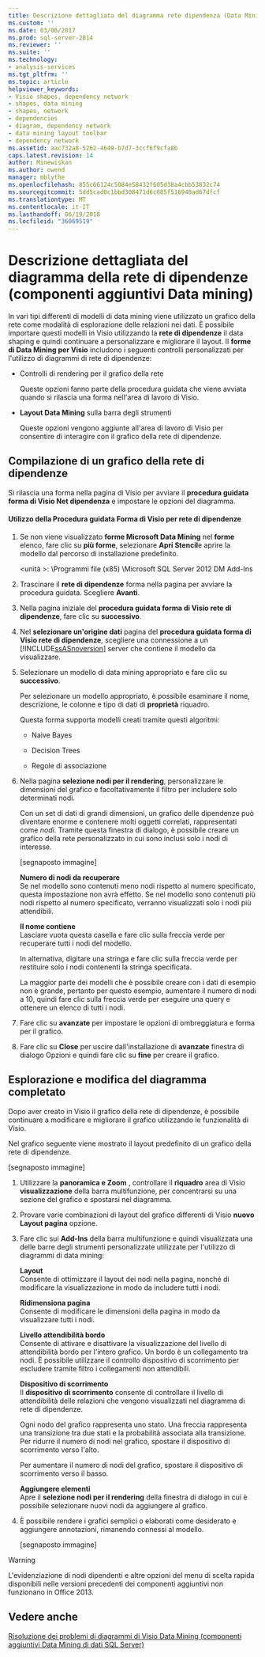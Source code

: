 ```yaml
---
title: Descrizione dettagliata del diagramma rete dipendenza (Data Mining Add-ins) | Documenti Microsoft
ms.custom: ''
ms.date: 03/06/2017
ms.prod: sql-server-2014
ms.reviewer: ''
ms.suite: ''
ms.technology:
- analysis-services
ms.tgt_pltfrm: ''
ms.topic: article
helpviewer_keywords:
- Visio shapes, dependency network
- shapes, data mining
- shapes, network
- dependencies
- diagram, dependency network
- data mining layout toolbar
- dependency network
ms.assetid: aac732a8-5262-4649-b7d7-3ccf6f9cfa8b
caps.latest.revision: 14
author: Minewiskan
ms.author: owend
manager: mblythe
ms.openlocfilehash: 855c66124c5084e58432f605d38a4cbb53832c74
ms.sourcegitcommit: 5dd5cad0c1bbd308471d6c885f516948ad67dfcf
ms.translationtype: MT
ms.contentlocale: it-IT
ms.lasthandoff: 06/19/2018
ms.locfileid: "36069519"
---
```

# <a name="dependency-network-diagram-walkthrough-data-mining-add-ins"></a>Descrizione dettagliata del diagramma della rete di dipendenze (componenti aggiuntivi Data mining)
  In vari tipi differenti di modelli di data mining viene utilizzato un grafico della rete come modalità di esplorazione delle relazioni nei dati. È possibile importare questi modelli in Visio utilizzando la **rete di dipendenze** il data shaping e quindi continuare a personalizzare e migliorare il layout. Il **forme di Data Mining per Visio** includono i seguenti controlli personalizzati per l'utilizzo di diagrammi di rete di dipendenze:  
  
-   Controlli di rendering per il grafico della rete  
  
     Queste opzioni fanno parte della procedura guidata che viene avviata quando si rilascia una forma nell'area di lavoro di Visio.  
  
-   **Layout Data Mining** sulla barra degli strumenti  
  
     Queste opzioni vengono aggiunte all'area di lavoro di Visio per consentire di interagire con il grafico della rete di dipendenze.  
  
## <a name="build-a-dependency-network-graph"></a>Compilazione di un grafico della rete di dipendenze  
 Si rilascia una forma nella pagina di Visio per avviare il **procedura guidata forma di Visio Net dipendenza** e impostare le opzioni del diagramma.  
  
#### <a name="use-the-dependency-net-visio-shape-wizard"></a>Utilizzo della Procedura guidata Forma di Visio per rete di dipendenze  
  
1.  Se non viene visualizzato **forme Microsoft Data Mining** nel **forme** elenco, fare clic su **più forme**, selezionare **Apri Stencil**e aprire la modello dal percorso di installazione predefinito.  
  
     \<unità >: \Programmi file (x85) \Microsoft SQL Server 2012 DM Add-Ins  
  
2.  Trascinare il **rete di dipendenze** forma nella pagina per avviare la procedura guidata. Scegliere **Avanti**.  
  
3.  Nella pagina iniziale del **procedura guidata forma di Visio rete di dipendenze**, fare clic su **successivo**.  
  
4.  Nel **selezionare un'origine dati** pagina del **procedura guidata forma di Visio rete di dipendenze**, scegliere una connessione a un [!INCLUDE[ssASnoversion](../includes/ssasnoversion-md.md)] server che contiene il modello da visualizzare.  
  
5.  Selezionare un modello di data mining appropriato e fare clic su **successivo**.  
  
     Per selezionare un modello appropriato, è possibile esaminare il nome, descrizione, le colonne e tipo di dati di **proprietà** riquadro.  
  
     Questa forma supporta modelli creati tramite questi algoritmi:  
  
    -   Naive Bayes  
  
    -   Decision Trees  
  
    -   Regole di associazione  
  
6.  Nella pagina **selezione nodi per il rendering**, personalizzare le dimensioni del grafico e facoltativamente il filtro per includere solo determinati nodi.  
  
     Con un set di dati di grandi dimensioni, un grafico delle dipendenze può diventare enorme e contenere molti oggetti correlati, rappresentati come *nodi*. Tramite questa finestra di dialogo, è possibile creare un grafico della rete personalizzato in cui sono inclusi solo i nodi di interesse.  
  
     [segnaposto immagine]  
  
     **Numero di nodi da recuperare**  
     Se nel modello sono contenuti meno nodi rispetto al numero specificato, questa impostazione non avrà effetto. Se nel modello sono contenuti più nodi rispetto al numero specificato, verranno visualizzati solo i nodi più attendibili.  
  
     **Il nome contiene**  
     Lasciare vuota questa casella e fare clic sulla freccia verde per recuperare tutti i nodi del modello.  
  
     In alternativa, digitare una stringa e fare clic sulla freccia verde per restituire solo i nodi contenenti la stringa specificata.  
  
     La maggior parte dei modelli che è possibile creare con i dati di esempio non è grande, pertanto per questo esempio, aumentare il numero di nodi a 10, quindi fare clic sulla freccia verde per eseguire una query e ottenere un elenco di tutti i nodi.  
  
7.  Fare clic su **avanzate** per impostare le opzioni di ombreggiatura e forma per il grafico.  
  
8.  Fare clic su **Close** per uscire dall'installazione di **avanzate** finestra di dialogo Opzioni e quindi fare clic su **fine** per creare il grafico.  
  
## <a name="explore-and-modify-the-finished-diagram"></a>Esplorazione e modifica del diagramma completato  
 Dopo aver creato in Visio il grafico della rete di dipendenze, è possibile continuare a modificare e migliorare il grafico utilizzando le funzionalità di Visio.  
  
 Nel grafico seguente viene mostrato il layout predefinito di un grafico della rete di dipendenze.  
  
 [segnaposto immagine]  
  
1.  Utilizzare la **panoramica e Zoom** , controllare il **riquadro** area di Visio **visualizzazione** della barra multifunzione, per concentrarsi su una sezione del grafico e spostarsi nel diagramma.  
  
2.  Provare varie combinazioni di layout del grafico differenti di Visio **nuovo Layout pagina** opzione.  
  
3.  Fare clic sui **Add-Ins** della barra multifunzione e quindi visualizzata una delle barre degli strumenti personalizzate utilizzate per l'utilizzo di diagrammi di data mining:  
  
     **Layout**  
     Consente di ottimizzare il layout dei nodi nella pagina, nonché di modificare la visualizzazione in modo da includere tutti i nodi.  
  
     **Ridimensiona pagina**  
     Consente di modificare le dimensioni della pagina in modo da visualizzare tutti i nodi.  
  
     **Livello attendibilità bordo**  
     Consente di attivare e disattivare la visualizzazione del livello di attendibilità bordo per l'intero grafico. Un bordo è un collegamento tra nodi. È possibile utilizzare il controllo dispositivo di scorrimento per escludere tramite filtro i collegamenti non attendibili.  
  
     **Dispositivo di scorrimento**  
     Il **dispositivo di scorrimento** consente di controllare il livello di attendibilità delle relazioni che vengono visualizzati nel diagramma di rete di dipendenze.  
  
     Ogni nodo del grafico rappresenta uno stato. Una freccia rappresenta una transizione tra due stati e la probabilità associata alla transizione. Per ridurre il numero di nodi nel grafico, spostare il dispositivo di scorrimento verso l'alto.  
  
     Per aumentare il numero di nodi del grafico, spostare il dispositivo di scorrimento verso il basso.  
  
     **Aggiungere elementi**  
     Apre il **selezione nodi per il rendering** della finestra di dialogo in cui è possibile selezionare nuovi nodi da aggiungere al grafico.  
  
4.  È possibile rendere i grafici semplici o elaborati come desiderato e aggiungere annotazioni, rimanendo connessi al modello.  
  
     [segnaposto immagine]  
  
> [!WARNING]  
>  L'evidenziazione di nodi dipendenti e altre opzioni del menu di scelta rapida disponibili nelle versioni precedenti dei componenti aggiuntivi non funzionano in Office 2013.  
  
## <a name="see-also"></a>Vedere anche  
 [Risoluzione dei problemi di diagrammi di Visio Data Mining &#40;componenti aggiuntivi Data Mining di dati SQL Server&#41;](troubleshooting-visio-data-mining-diagrams-sql-server-data-mining-add-ins.md)  
  
  